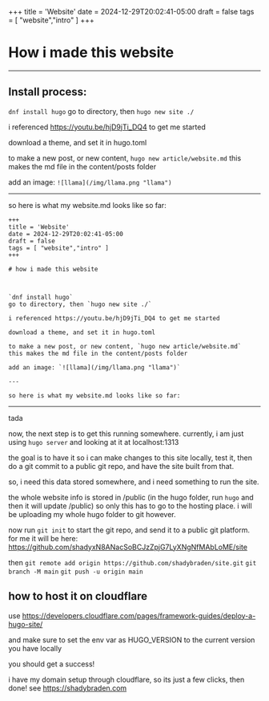 +++
title = 'Website'
date = 2024-12-29T20:02:41-05:00
draft = false
tags = [ "website","intro" ]
+++

# How i made this website

---

## Install process:

`dnf install hugo`
go to directory, then `hugo new site ./`

i referenced https://youtu.be/hjD9jTi_DQ4 to get me started

download a theme, and set it in hugo.toml

to make a new post, or new content, `hugo new article/website.md`
this makes the md file in the content/posts folder

add an image: `![llama](/img/llama.png "llama")`

---

so here is what my website.md looks like so far:

```
+++
title = 'Website'
date = 2024-12-29T20:02:41-05:00
draft = false
tags = [ "website","intro" ]
+++

# how i made this website



`dnf install hugo`
go to directory, then `hugo new site ./`

i referenced https://youtu.be/hjD9jTi_DQ4 to get me started

download a theme, and set it in hugo.toml

to make a new post, or new content, `hugo new article/website.md`
this makes the md file in the content/posts folder

add an image: `![llama](/img/llama.png "llama")`

---

so here is what my website.md looks like so far:
```

---

tada

now, the next step is to get this running somewhere.
currently, i am just using `hugo server` and looking at it at localhost:1313

the goal is to have it so i can make changes to this site locally, test it, then do a git commit to a public git repo, and have the site built from that.

so, i need this data stored somewhere, and i need something to run the site.

the whole website info is stored in /public (in the hugo folder, run `hugo` and then it will update /public) so only this has to go to the hosting place. i will be uploading my whole hugo folder to git however.

now run  `git init` to start the git repo, and send it to a public git platform. for me it will be here:
https://github.com/shadyxN8ANacSoBCJzZpjG7LyXNgNfMAbLoME/site

then `git remote add origin https://github.com/shadybraden/site.git`
`git branch -M main`
`git push -u origin main`

## how to host it on cloudflare

 use https://developers.cloudflare.com/pages/framework-guides/deploy-a-hugo-site/

 and make sure to set the env var as HUGO_VERSION to the current version you have locally

 you should get a success!

 i have my domain setup through cloudflare, so its just a few clicks, then done! see https://shadybraden.com
